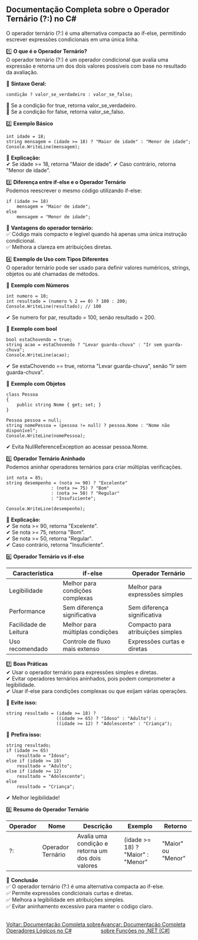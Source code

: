 ## Documentação Completa sobre o Operador Ternário (?:) no C#

O operador ternário (?:) é uma alternativa compacta ao if-else, permitindo escrever expressões condicionais em uma única linha.

1️⃣ **O que é o Operador Ternário?**<br />
O operador ternário (?:) é um operador condicional que avalia uma expressão e retorna um dos dois valores possíveis com base no resultado da avaliação.

📌 **Sintaxe Geral:**<br />
```
condição ? valor_se_verdadeiro : valor_se_falso;

```

🔹 Se a condição for true, retorna valor_se_verdadeiro. <br />
🔹 Se a condição for false, retorna valor_se_falso. <br />

2️⃣ **Exemplo Básico** <br />
```
int idade = 18;
string mensagem = (idade >= 18) ? "Maior de idade" : "Menor de idade";
Console.WriteLine(mensagem);

```
📌 **Explicação:**<br />
✔ Se idade >= 18, retorna "Maior de idade".
✔ Caso contrário, retorna "Menor de idade".

3️⃣ **Diferença entre if-else e o Operador Ternário**<br />
Podemos reescrever o mesmo código utilizando if-else:
```
if (idade >= 18)
    mensagem = "Maior de idade";
else
    mensagem = "Menor de idade";

```

📌 **Vantagens do operador ternário:**<br />
✅ Código mais compacto e legível quando há apenas uma única instrução condicional.<br />
✅ Melhora a clareza em atribuições diretas.<br />

4️⃣ **Exemplo de Uso com Tipos Diferentes**<br />
O operador ternário pode ser usado para definir valores numéricos, strings, objetos ou até chamadas de métodos.<br />

📌 **Exemplo com Números** <br />

```
int numero = 10;
int resultado = (numero % 2 == 0) ? 100 : 200;
Console.WriteLine(resultado); // 100

```
✔ Se numero for par, resultado = 100, senão resultado = 200.<br />

📌 **Exemplo com bool**<br />
```
bool estaChovendo = true;
string acao = estaChovendo ? "Levar guarda-chuva" : "Ir sem guarda-chuva";
Console.WriteLine(acao);

```
✔ Se estaChovendo == true, retorna "Levar guarda-chuva", senão "Ir sem guarda-chuva".<br />

📌 **Exemplo com Objetos**<br />
```
class Pessoa
{
    public string Nome { get; set; }
}

Pessoa pessoa = null;
string nomePessoa = (pessoa != null) ? pessoa.Nome : "Nome não disponível";
Console.WriteLine(nomePessoa);

```
✔ Evita NullReferenceException ao acessar pessoa.Nome.<br />

5️⃣ **Operador Ternário Aninhado**<br />
Podemos aninhar operadores ternários para criar múltiplas verificações.<br />

```
int nota = 85;
string desempenho = (nota >= 90) ? "Excelente"
                 : (nota >= 75) ? "Bom"
                 : (nota >= 50) ? "Regular"
                 : "Insuficiente";

Console.WriteLine(desempenho);

```

📌 **Explicação:**<br />
✔ Se nota >= 90, retorna "Excelente".<br />
✔ Se nota >= 75, retorna "Bom".<br />
✔ Se nota >= 50, retorna "Regular".<br />
✔ Caso contrário, retorna "Insuficiente".<br />

6️⃣ **Operador Ternário vs if-else**<br />

| Característica         | if-else                         | Operador Ternário                |
|------------------------|---------------------------------|----------------------------------|
| Legibilidade	         | Melhor para condições complexas |Melhor para expressões simples    |
| Performance	         | Sem diferença significativa	   |Sem diferença significativa       |
| Facilidade de Leitura	 | Melhor para múltiplas condições |Compacto para atribuições simples |
| Uso recomendado	     | Controle de fluxo mais extenso  |Expressões curtas e diretas       |

7️⃣ **Boas Práticas**<br />
✔ Usar o operador ternário para expressões simples e diretas.<br />
✔ Evitar operadores ternários aninhados, pois podem comprometer a legibilidade.<br />
✔ Usar if-else para condições complexas ou que exijam várias operações.<br />

📌 **Evite isso:**
```
string resultado = (idade >= 18) ? 
                   ((idade >= 65) ? "Idoso" : "Adulto") : 
                   ((idade >= 12) ? "Adolescente" : "Criança");

```

📌 **Prefira isso:** <br />
```
string resultado;
if (idade >= 65)
    resultado = "Idoso";
else if (idade >= 18)
    resultado = "Adulto";
else if (idade >= 12)
    resultado = "Adolescente";
else
    resultado = "Criança";

```

✔ Melhor legibilidade!<br />


8️⃣ **Resumo do Operador Ternário**<br />

| Operador         | Nome                         | Descrição                | Exemplo | Retorno |
|------------------|------------------------------|--------------------------|---------|---------|
| ?:               | Operador Ternário            | Avalia uma condição e retorna um dos dois valores                          | (idade >= 18) ? "Maior" : "Menor"        |   "Maior" ou "Menor"  |  


📌 **Conclusão**<br />
✅ O operador ternário (?:) é uma alternativa compacta ao if-else.<br />
✅ Permite expressões condicionais curtas e diretas.<br />
✅ Melhora a legibilidade em atribuições simples.<br />
✅ Evitar aninhamento excessivo para manter o código claro.<br />

<br/>
<div style="display: flex; justify-content: space-between;">  
   <a href="logic-operator.md">Voltar: Documentação Completa sobre Operadores Lógicos no C#</a>  <br />
     <a href="functions.md">Avançar: Documentação Completa sobre Funções no .NET (C#)</a>  
</div>





